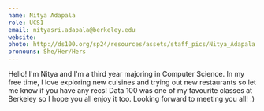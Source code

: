 ```yaml
---
name: Nitya Adapala
role: UCS1
email: nityasri.adapala@berkeley.edu
website:
photo: http://ds100.org/sp24/resources/assets/staff_pics/Nitya_Adapala.png
pronouns: She/Her/Hers
---
```


Hello! I'm Nitya and I'm a third year majoring in Computer Science. In my free time, I love exploring new cuisines and trying out new restaurants so let me know if you have any recs! Data 100 was one of my favourite classes at Berkeley so I hope you all enjoy it too. Looking forward to meeting you all! :)
